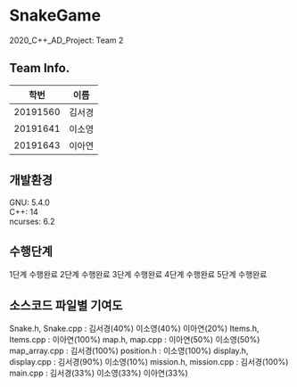 # SnakeGame
2020_C++_AD_Project: Team 2

## Team Info.
|학번|이름|
|:--:|:--:|
|20191560|김서경|
|20191641|이소영|
|20191643|이아연|

## 개발환경
GNU: 5.4.0  
C++: 14  
ncurses: 6.2  

## 수행단계
1단계 수행완료
2단계 수행완료
3단계 수행완료
4단계 수행완료
5단계 수행완료

## 소스코드 파일별 기여도
Snake.h, Snake.cpp : 김서경(40%) 이소영(40%) 이아연(20%)
Items.h, Items.cpp : 이아연(100%)
map.h, map.cpp : 이아연(50%) 이소영(50%)
map_array.cpp : 김서경(100%)
position.h : 이소영(100%)
display.h, display.cpp : 김서경(90%) 이소영(10%)
mission.h, mission.cpp : 김서경(100%)
main.cpp : 김서경(33%) 이소영(33%) 이아연(33%)
